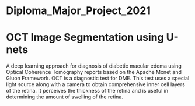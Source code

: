 # Diploma_Major_Project_2021
# OCT Image Segmentation using U-nets
A deep learning approach for diagnosis of diabetic macular edema using Optical Coherence Tomography reports based on the Apache Mxnet and Gluon Framework. OCT is a diagnostic test for DME. This test uses a special light source along with a camera to obtain comprehensive inner cell layers of the retina. It perceives the thickness of the retina and is useful in determining the amount of swelling of the retina.
